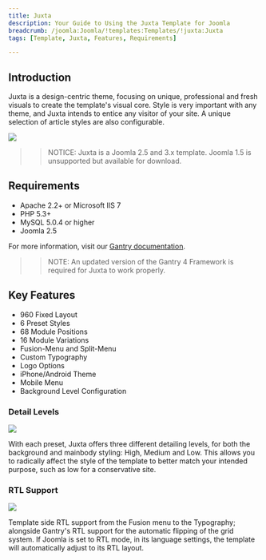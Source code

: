```yaml
---
title: Juxta
description: Your Guide to Using the Juxta Template for Joomla
breadcrumb: /joomla:Joomla/!templates:Templates/!juxta:Juxta
tags: [Template, Juxta, Features, Requirements]

---
```


Introduction
-----

Juxta is a design-centric theme, focusing on unique, professional and fresh visuals to create the template's visual core. Style is very important with any theme, and Juxta intends to entice any visitor of your site. A unique selection of article styles are also configurable.

![][theme]

>> NOTICE: Juxta is a Joomla 2.5 and 3.x template. Joomla 1.5 is unsupported but available for download.

Requirements
-----

* Apache 2.2+ or Microsoft IIS 7
* PHP 5.3+
* MySQL 5.0.4 or higher
* Joomla 2.5

For more information, visit our [Gantry documentation][gantry].

>> NOTE: An updated version of the Gantry 4 Framework is required for Juxta to work properly.

Key Features
-----

* 960 Fixed Layout
* 6 Preset Styles
* 68 Module Positions
* 16 Module Variations
* Fusion-Menu and Split-Menu
* Custom Typography
* Logo Options
* iPhone/Android Theme
* Mobile Menu
* Background Level Configuration

### Detail Levels

![][detail]

With each preset, Juxta offers three different detailing levels, for both the background and mainbody styling: High, Medium and Low. This allows you to radically affect the style of the template to better match your intended purpose, such as low for a conservative site.

### RTL Support

![][rtl]

Template side RTL support from the Fusion menu to the Typography; alongside Gantry's RTL support for the automatic flipping of the grid system. If Joomla is set to RTL mode, in its language settings, the template will automatically adjust to its RTL layout.

[gantry]: http://www.gantry-framework.org/
[theme]: assets/juxta.jpeg
[detail]: assets/detail.jpg
[rtl]: assets/rtl.jpg
[fusion]: assets/fusion.jpg
